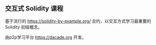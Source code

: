 ## 交互式 Solidity 课程

基于流行的 https://solidity-by-example.org/ 合约，以交互方式学习最重要的 Solidity 初级概念。

由p2p学习平台 https://dacade.org 开发。